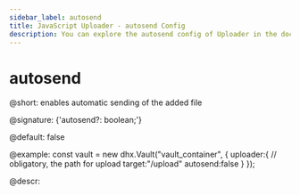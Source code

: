 ```yaml
---
sidebar_label: autosend
title: JavaScript Uploader - autosend Config 
description: You can explore the autosend config of Uploader in the documentation of the DHTMLX JavaScript UI library. Browse developer guides and API reference, try out code examples and live demos, and download a free 30-day evaluation version of DHTMLX Suite 7.
---
```


# autosend

@short: enables automatic sending of the added file

@signature: {'autosend?: boolean;'}

@default: false

@example:
const vault = new dhx.Vault("vault_container", { 
    uploader:{
    	// obligatory, the path for upload
    	target:"/upload"
    	autosend:false
   	}
});

@descr:
